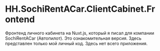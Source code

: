 # HH.SochiRentACar.ClientCabinet.Frontend

Фронтенд личного кабинета на Nuxt.js, который я писал для компании SochiRentACar (Автопилот).
Это ознакомительная версия. Здесь представлен только мой личный код. Здесь нет всего приложения.
